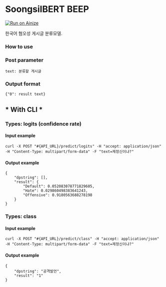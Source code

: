 # SoongsilBERT BEEP 

[![Run on Ainize](https://ainize.ai/images/run_on_ainize_button.svg)](https://ainize.web.app/redirect?git_repo=https://github.com/jason9693/SoongsilBERT-base-beep-deploy)

한국어 혐오성 게시글 분류모델.

### How to use

    

### Post parameter

    text: 분류할 게시글


### Output format

    {"0": result text}


## * With CLI *

### Types: logits (confidence rate)

#### Input example

    curl -X POST "#{API_URL}/predict/logits" -H "accept: application/json" -H "Content-Type: multipart/form-data" -F "text=제정신이냐?"

#### Output example

    {
        "dpstring": [],
        "result": {
            "Default": 0.052083078771829605,
            "Hate": 0.029860498383641243,
            "Offensive": 0.9180563688278198
        }
    }

### Types: class

#### Input example

    curl -X POST "#{API_URL}/predict/class" -H "accept: application/json" -H "Content-Type: multipart/form-data" -F "text=제정신이냐?"

#### Output example


    {
        "dpstring": "공격발언",
        "result": "1"
    }

